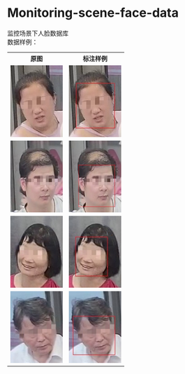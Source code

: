# Monitoring-scene-face-data
监控场景下人脸数据库
<br>数据样例：<br>
<table>
  <tr>
    <th>原图</th>
    <th>标注样例</th>
  </tr>
  <tr>
    <td> <img src="https://github.com/cmhu/Monitoring-scene-face-data/blob/master/pic/1.jpg" width="120" height="164" /> </td>
    <td> <img src="https://github.com/cmhu/Monitoring-scene-face-data/blob/master/pic/1-1.jpg" width="120" height="164" /> </td>
  </tr>
  <tr>
    <td> <img src="https://github.com/cmhu/Monitoring-scene-face-data/blob/master/pic/2.jpg" width="120" height="164" /> </td>
    <td> <img src="https://github.com/cmhu/Monitoring-scene-face-data/blob/master/pic/2-1.jpg" width="120" height="164" /> </td>
  </tr>
  <tr>
    <td> <img src="https://github.com/cmhu/Monitoring-scene-face-data/blob/master/pic/3.jpg" width="120" height="164" /> </td>
    <td> <img src="https://github.com/cmhu/Monitoring-scene-face-data/blob/master/pic/3-1.jpg" width="120" height="164" /> </td>
  </tr>     
    <tr>
    <td> <img src="https://github.com/cmhu/Monitoring-scene-face-data/blob/master/pic/4.jpg" width="120" height="164" /> </td>
    <td> <img src="https://github.com/cmhu/Monitoring-scene-face-data/blob/master/pic/4-1.jpg" width="120" height="164" /> </td>
  </tr>  
</table>

    
      
      
